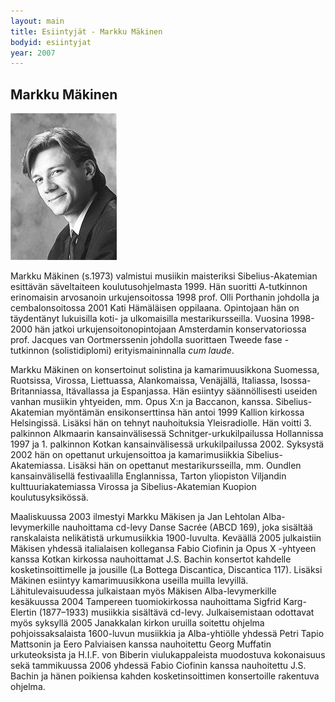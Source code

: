 ```yaml
---
layout: main
title: Esiintyjät - Markku Mäkinen
bodyid: esiintyjat
year: 2007
---
```

## Markku Mäkinen


![Markku Mäkinen](markku-makinen.jpg)

Markku Mäkinen (s.1973) valmistui musiikin maisteriksi
Sibelius-Akatemian esittävän säveltaiteen koulutusohjelmasta 1999. Hän
suoritti A-tutkinnon erinomaisin arvosanoin urkujensoitossa 1998 prof.
Olli Porthanin johdolla ja cembalonsoitossa 2001 Kati Hämäläisen
oppilaana. Opintojaan hän on täydentänyt lukuisilla koti- ja
ulkomaisilla mestarikursseilla. Vuosina 1998-2000 hän jatkoi
urkujensoitonopintojaan Amsterdamin konservatoriossa prof. Jacques van
Oortmerssenin johdolla suorittaen Tweede fase -tutkinnon
(solistidiplomi) erityismaininnalla <i>cum laude</i>. 

Markku Mäkinen on konsertoinut solistina ja kamarimuusikkona Suomessa,
Ruotsissa, Virossa, Liettuassa, Alankomaissa, Venäjällä, Italiassa,
Isossa-Britanniassa, Itävallassa ja Espanjassa. Hän esiintyy
säännöllisesti useiden vanhan musiikin yhtyeiden, mm. Opus X:n ja
Baccanon, kanssa. Sibelius-Akatemian myöntämän ensikonserttinsa hän
antoi 1999 Kallion kirkossa Helsingissä. Lisäksi hän on tehnyt
nauhoituksia Yleisradiolle. Hän voitti 3. palkinnon Alkmaarin
kansainvälisessä Schnitger-urkukilpailussa Hollannissa 1997 ja 1.
palkinnon Kotkan kansainvälisessä urkukilpailussa 2002. Syksystä 2002
hän on opettanut urkujensoittoa ja kamarimusiikkia
Sibelius-Akatemiassa. Lisäksi hän on opettanut mestarikursseilla, mm.
Oundlen kansainvälisellä festivaalilla Englannissa, Tarton yliopiston
Viljandin kulttuuriakatemiassa Virossa ja Sibelius-Akatemian Kuopion
koulutusyksikössä. 

Maaliskuussa 2003 ilmestyi Markku Mäkisen ja Jan Lehtolan
Alba-levymerkille nauhoittama cd-levy Danse Sacrée (ABCD 169), joka
sisältää ranskalaista nelikätistä urkumusiikkia 1900-luvulta. Keväällä
2005 julkaistiin Mäkisen yhdessä italialaisen kollegansa Fabio
Ciofinin ja Opus X -yhtyeen kanssa Kotkan kirkossa nauhoittamat
J.S. Bachin konsertot kahdelle kosketinsoittimelle ja jousille (La
Bottega Discantica, Discantica 117). Lisäksi Mäkinen esiintyy
kamarimuusikkona useilla muilla levyillä. Lähitulevaisuudessa
julkaistaan myös Mäkisen Alba-levymerkille kesäkuussa 2004 Tampereen
tuomiokirkossa nauhoittama Sigfrid Karg-Elertin (1877–1933) musiikkia
sisältävä cd-levy. Julkaisemistaan odottavat myös syksyllä 2005
Janakkalan kirkon uruilla soitettu ohjelma pohjoissaksalaista
1600-luvun musiikkia ja Alba-yhtiölle yhdessä Petri Tapio Mattsonin ja
Eero Palviaisen kanssa nauhoitettu Georg Muffatin urkuteoksista ja
H.I.F. von Biberin viulukappaleista muodostuva kokonaisuus sekä
tammikuussa 2006 yhdessä Fabio Ciofinin kanssa nauhoitettu J.S. Bachin
ja hänen poikiensa kahden kosketinsoittimen konsertoille rakentuva
ohjelma.

